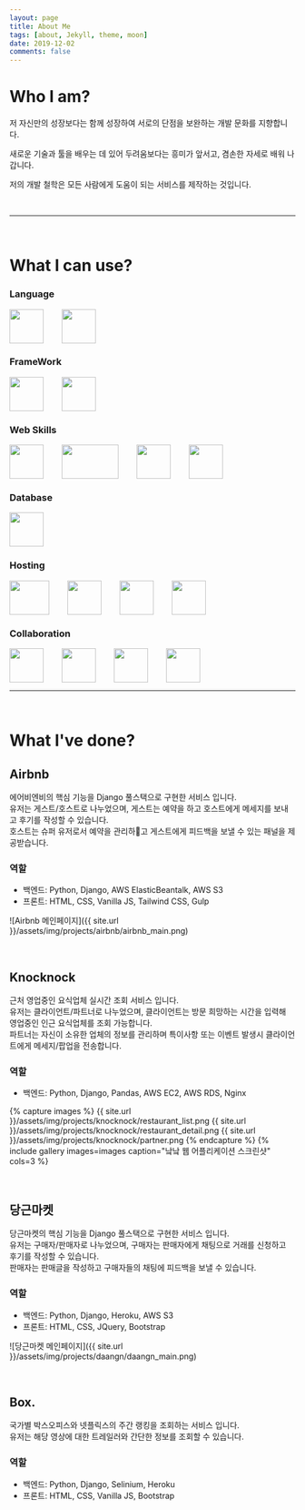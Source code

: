 ```yaml
---
layout: page
title: About Me
tags: [about, Jekyll, theme, moon]
date: 2019-12-02
comments: false
---
```


# Who I am?
저 자신만의 성장보다는 함께 성장하여 서로의 단점을 보완하는 개발 문화를 지향합니다.

새로운 기술과 툴을 배우는 데 있어 두려움보다는 흥미가 앞서고, 겸손한 자세로 배워 나갑니다.

저의 개발 철학은 모든 사람에게 도움이 되는 서비스를 제작하는 것입니다.

<br>

---

<br>

# What I can use?
### Language
<div style="display:inline-flex;">
    <img src="{{ site.url }}/assets/img/logos/python.png" style="width:60px;height:60px;">
    <img src="{{ site.url }}/assets/img/logos/javascript.png" style="width:60px;height:60px;margin-left:2rem;">
</div>

### FrameWork
<div style="display:inline-flex;">
    <img src="{{ site.url }}/assets/img/logos/django.png" style="width:60px;height:60px;">
    <img src="{{ site.url }}/assets/img/logos/vuejs.png" style="width:60px;height:60px;margin-left:2rem;">
</div>

### Web Skills
<div style="display:inline-flex;">
    <img src="{{ site.url }}/assets/img/logos/javascript.png" style="width:60px;height:60px;">
    <img src="{{ site.url }}/assets/img/logos/html_css.png" style="width:100px;height:60px;margin-left:2rem;">
    <img src="{{ site.url }}/assets/img/logos/tailwind.jpg" style="width:60px;height:60px;margin-left:2rem;">
    <img src="{{ site.url }}/assets/img/logos/bootstrap.png" style="width:60px;height:60px;margin-left:2rem;">
</div>

### Database
<div style="display:inline-flex;">
    <img src="{{ site.url }}/assets/img/logos/postgresql.png" style="width:60px;height:60px;">
</div>

### Hosting
<div style="display:inline-flex;">
    <img src="{{ site.url }}/assets/img/logos/aws.png" style="width:70px;height:60px;">
    <img src="{{ site.url }}/assets/img/logos/firebase.png" style="width:60px;height:60px;margin-left:2rem;">
    <img src="{{ site.url }}/assets/img/logos/heroku.jpg" style="width:60px;height:60px;margin-left:2rem;">
    <img src="{{ site.url }}/assets/img/logos/netlify.png" style="width:60px;height:60px;margin-left:2rem;">
</div>

### Collaboration
<div style="display:inline-flex;">
    <img src="{{ site.url }}/assets/img/logos/github.png" style="width:60px;height:60px;">
    <img src="{{ site.url }}/assets/img/logos/jira.png" style="width:60px;height:60px;margin-left:2rem;">
    <img src="{{ site.url }}/assets/img/logos/slack.png" style="width:60px;height:60px;margin-left:2rem;">
    <img src="{{ site.url }}/assets/img/logos/trello.png" style="width:60px;height:60px;margin-left:2rem;">
</div>
<br>

---

<br>

# What I've done?

## Airbnb
에어비엔비의 핵심 기능을 Django 풀스택으로 구현한 서비스 입니다.<br>
유저는 게스트/호스트로 나누었으며, 게스트는 예약을 하고 호스트에게 메세지를 보내고 후기를 작성할 수 있습니다.<br>
호스트는 슈퍼 유저로서 예약을 관리하고 게스트에게 피드백을 보낼 수 있는 패널을 제공받습니다.

### 역할
* 백엔드: Python, Django, AWS ElasticBeantalk, AWS S3
* 프론트: HTML, CSS, Vanilla JS, Tailwind CSS, Gulp

![Airbnb 메인페이지]({{ site.url }}/assets/img/projects/airbnb/airbnb_main.png)

<br>

## Knocknock
근처 영업중인 요식업체 실시간 조회 서비스 입니다.<br>
유저는 클라이언트/파트너로 나누었으며, 클라이언트는 방문 희망하는 시간을 입력해 영업중인 인근 요식업체를 조회 가능합니다.<br>
파트너는 자신이 소유한 업체의 정보를 관리하며 특이사항 또는 이벤트 발생시 클라이언트에게 메세지/팝업을 전송합니다.

### 역할
* 백엔드: Python, Django, Pandas, AWS EC2, AWS RDS, Nginx

{% capture images %}
    {{ site.url }}/assets/img/projects/knocknock/restaurant_list.png
    {{ site.url }}/assets/img/projects/knocknock/restaurant_detail.png
    {{ site.url }}/assets/img/projects/knocknock/partner.png
{% endcapture %}
{% include gallery images=images caption="낰낰 웹 어플리케이션 스크린샷" cols=3 %}

<br>

## 당근마켓
당근마켓의 핵심 기능을 Django 풀스택으로 구현한 서비스 입니다.<br>
유저는 구매자/판매자로 나누었으며, 구매자는 판매자에게 채팅으로 거래를 신청하고 후기를 작성할 수 있습니다.<br>
판매자는 판매글을 작성하고 구매자들의 채팅에 피드백을 보낼 수 있습니다.

### 역할
* 백엔드: Python, Django, Heroku, AWS S3
* 프론트: HTML, CSS, JQuery, Bootstrap

![당근마켓 메인페이지]({{ site.url }}/assets/img/projects/daangn/daangn_main.png)

<br>

## Box.
국가별 박스오피스와 넷플릭스의 주간 랭킹을 조회하는 서비스 입니다.<br>
유저는 해당 영상에 대한 트레일러와 간단한 정보를 조회할 수 있습니다.

### 역할
* 백엔드: Python, Django, Selinium, Heroku
* 프론트: HTML, CSS, Vanilla JS, Bootstrap
